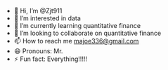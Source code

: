 - 👋 Hi, I’m @Zjt911
- 👀 I’m interested in data
- 🌱 I’m currently learning quantitative finance
- 💞️ I’m looking to collaborate on quantitative finance
- 📫 How to reach me majoe336@gmail.com
- 😄 Pronouns: Mr.
- ⚡ Fun fact: Everything!!!!!

<!---
Zjt911/Zjt911 is a ✨ special ✨ repository because its `README.md` (this file) appears on your GitHub profile.
You can click the Preview link to take a look at your changes.
--->
